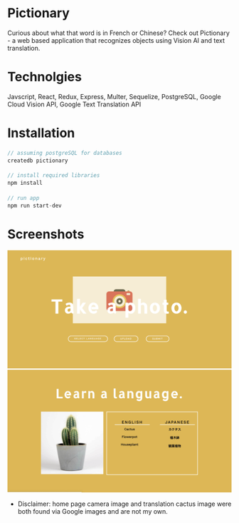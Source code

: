 # Pictionary

Curious about what that word is in French or Chinese? Check out Pictionary - a web based application that recognizes objects using Vision AI and text translation. 

# Technolgies

Javscript, React, Redux, Express, Multer, Sequelize, PostgreSQL, Google Cloud Vision API, Google Text Translation API

# Installation

```js
// assuming postgreSQL for databases
createdb pictionary

// install required libraries
npm install 

// run app
npm run start-dev
```

# Screenshots
![home page](https://github.com/ath-chen/pictionary/blob/master/pictionary-thumbnail.png)
![translation_page](https://github.com/ath-chen/pictionary/blob/master/pictionary-translation.png)

* Disclaimer: home page camera image and translation cactus image were both found via Google images and are not my own. 


